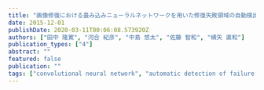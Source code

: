 ```yaml
---
title: "画像修復における畳み込みニューラルネットワークを用いた修復失敗領域の自動検出"
date: 2015-12-01
publishDate: 2020-03-11T00:06:08.573920Z
authors: ["田中 隆寛", "河合 紀彦", "中島 悠太", "佐藤 智和", "横矢 直和"]
publication_types: ["4"]
abstract: ""
featured: false
publication: ""
tags: ["convolutional neural network", "automatic detection of failure regions", "image inpainting", "画像修復", "修復失敗領域の自動検出", "畳み込みニューラルネットワーク"]
---
```


